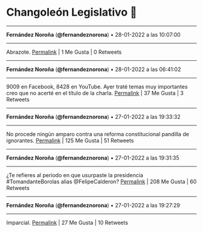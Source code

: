 # Changoleón Legislativo 🙈
*****
**Fernández Noroña** (**@fernandeznorona**) • 28-01-2022 a las 10:07:00
*****
Abrazote.
[Permalink](https://twitter.com/fernandeznorona/status/1487125067708473350) | 1 Me Gusta | 0 Retweets
*****
**Fernández Noroña** (**@fernandeznorona**) • 28-01-2022 a las 06:41:02
*****
9009 en Facebook, 8428 en YouTube. Ayer traté temas muy importantes creo que no acerté en el título de la charla.
[Permalink](https://twitter.com/fernandeznorona/status/1487073236101828610) | 37 Me Gusta | 3 Retweets
*****
**Fernández Noroña** (**@fernandeznorona**) • 27-01-2022 a las 19:33:32
*****
No procede ningún amparo contra una reforma constitucional pandilla de ignorantes.
[Permalink](https://twitter.com/fernandeznorona/status/1486905253253505025) | 125 Me Gusta | 51 Retweets
*****
**Fernández Noroña** (**@fernandeznorona**) • 27-01-2022 a las 19:31:35
*****
¿Te refieres al periodo en que usurpaste la presidencia #TomandanteBorolas alias @FelipeCalderon?
[Permalink](https://twitter.com/fernandeznorona/status/1486904764411658240) | 208 Me Gusta | 60 Retweets
*****
**Fernández Noroña** (**@fernandeznorona**) • 27-01-2022 a las 19:27:29
*****
Imparcial.
[Permalink](https://twitter.com/fernandeznorona/status/1486903731010654211) | 27 Me Gusta | 10 Retweets